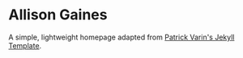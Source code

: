 # Allison Gaines

A simple, lightweight homepage adapted from [Patrick Varin's Jekyll Template](https://github.com/pvarin/pvarin.github.io).